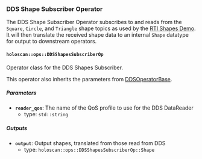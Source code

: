 ### DDS Shape Subscriber Operator

The DDS Shape Subscriber Operator subscribes to and reads from the `Square`, `Circle`, and
`Triangle` shape topics as used by the [RTI Shapes Demo](https://www.rti.com/free-trial/shapes-demo).
It will then translate the received shape data to an internal `Shape` datatype for output
to downstream operators.

#### `holoscan::ops::DDSShapesSubscriberOp`

Operator class for the DDS Shapes Subscriber.

This operator also inherits the parameters from [DDSOperatorBase](../base/README.md).

##### Parameters

- **`reader_qos`**: The name of the QoS profile to use for the DDS DataReader
  - type: `std::string`

##### Outputs

- **`output`**: Output shapes, translated from those read from DDS
  - type: `holoscan::ops::DDSShapesSubscriberOp::Shape`
